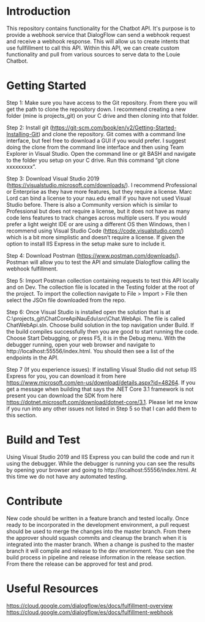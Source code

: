 # Introduction 
This repository contains functionality for the Chatbot API. It's purpose is to provide a webhook service that DialogFlow can send a webhook request and receive a webhook response. This will allow us to create intents that use fullfillment to call this API. Within this API, we can create custom functionality and pull from various sources to serve data to the Louie Chatbot.

# Getting Started
Step 1:
Make sure you have access to the Git repository. From there you will get the path to clone the repository down. I recommend creating a new folder (mine is projects_git) on your C drive and then cloning into that folder.

Step 2:
Install git (https://git-scm.com/book/en/v2/Getting-Started-Installing-Git) and clone the repository. Git comes with a command line interface, but feel free to download a GUI if you would prefer. I suggest doing the clone from the command line interface and then using Team Explorer in Visual Studio. Open the command line or git BASH and navigate to the folder you setup on your C drive. Run this command “git clone xxxxxxxxx”.

Step 3:
Download Visual Studio 2019 (https://visualstudio.microsoft.com/downloads/). I recommend Professional or Enterprise as they have more features, but they require a license. Marc Lord can bind a license to your nau.edu email if you have not used Visual Studio before. There is also a Community version which is similar to Professional but does not require a license, but it does not have as many code lens features to track changes across multiple users.  If you would prefer a light weight IDE or are using a different OS then Windows, then I recommend using Visual Studio Code (https://code.visualstudio.com/) which is a bit more simplistic and doesn’t require a license. If given the option to install IIS Express in the setup make sure to include it. 

Step 4:
Download Postman  (https://www.postman.com/downloads/). Postman will allow you to test the API and simulate Dialogflow calling the webhook fulfillment.

Step 5:
Import Postman collection containing requests to test this API locally and on Dev. The collection file is located in the Testing folder at the root of the project. To import the collection navigate to File > Import > File then select the JSOn file downloaded from the repo. 

Step 6:
Once Visual Studio is installed open the solution that is at C:\projects_git\ChatCoreApiNauEdu\src\Chat.WebApi. The file is called ChatWebApi.sln. Choose build solution in the top navigation under Build. If the build compiles successfully then you are good to start running the code. Choose Start Debugging, or press F5, it is in the Debug menu. With the debugger running, open your web browser and navigate to http://localhost:55556/index.html. You should then see a list of the endpoints in the API.

Step 7 (If you experience issues):
If installing Visual Studio did not setup IIS Express for you, you can download it from here https://www.microsoft.com/en-us/download/details.aspx?id=48264. If you get a message when building that says the .NET Core 3.1 framework is not present you can download the SDK from here https://dotnet.microsoft.com/download/dotnet-core/3.1. Please let me know if you run into any other issues not listed in Step 5 so that I can add them to this section.


# Build and Test
Using Visual Studio 2019 and IIS Express you can build the code and run it using the debugger. While the debugger is running you can see the results by opening your browser and going to http://localhost:55556/index.html. At this time we do not have any automated testing.

# Contribute
New code should be written in a feature branch and tested locally. Once ready to be incorporated in the development environment, a pull request should be used to merge the changes into the master branch. From there the approver should squash commits and cleanup the branch when it is integrated into the master branch. When a change is pushed to the master branch it will compile and release to the dev envrionment. You can see the build process in pipeline and release information in the release section. From there the release can be approved for test and prod.

# Useful Resources
https://cloud.google.com/dialogflow/es/docs/fulfillment-overview
https://cloud.google.com/dialogflow/es/docs/fulfillment-webhook
